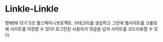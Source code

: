 # Linkle-Linkle
향해99 12기 5조 풀스택미니프로젝트. 카테고리를 생성하고 그안에 웹사이트를 크롤링해 사이트를 저장할 수 있다! 로그인된 사용자가 댓글을 남겨 사이트를 코드리뷰할 수 있다.
